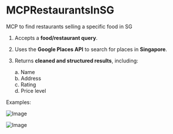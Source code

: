 # MCPRestaurantsInSG
MCP to find restaurants selling a specific food in SG
1. Accepts a **food/restaurant query**.
3. Uses the **Google Places API** to search for places in **Singapore**.
4. Returns **cleaned and structured results**, including:
   
   a. Name  
   b. Address  
   c. Rating  
   d. Price level  

Examples:


![Image](https://github.com/user-attachments/assets/7a12fb08-aac1-49cd-b32b-96f4329c1348)


![Image](https://github.com/user-attachments/assets/b3e2ae2f-9ea1-46b2-b82d-7e079c984b95)
